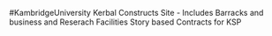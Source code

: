 #KambridgeUniversity
Kerbal Constructs Site - Includes Barracks and business and Reserach Facilities
Story based Contracts for KSP
